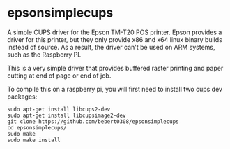 # epsonsimplecups
A simple CUPS driver for the Epson TM-T20 POS printer.
Epson provides a driver for this printer, but they only provide x86 and x64 linux binary builds instead of source. As a result, the driver can't be used on ARM systems, such as the Raspberry PI.

This is a very simple driver that provides buffered raster printing and paper cutting at end of page or end of job.

To compile this on a raspberry pi, you will first need to install two cups dev packages:

```
sudo apt-get install libcups2-dev
sudo apt-get install libcupsimage2-dev
git clone https://github.com/bebert0308/epsonsimplecups
cd epsonsimplecups/
sudo make
sudo make install
```

